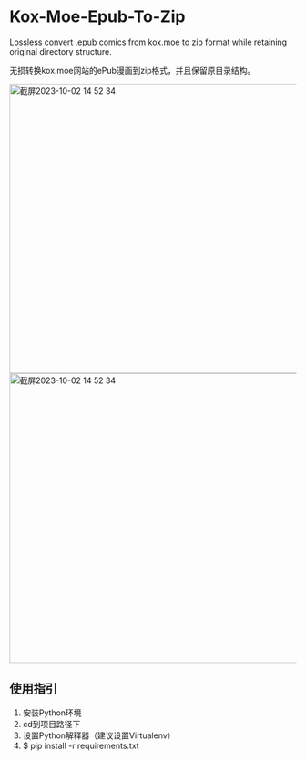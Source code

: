 # Kox-Moe-Epub-To-Zip
Lossless convert .epub comics from kox.moe to zip format while retaining original directory structure.

无损转换kox.moe网站的ePub漫画到zip格式，并且保留原目录结构。

<img width="509" alt="截屏2023-10-02 14 52 34" src="https://github.com/Dean-Zheng/Kox-Moe-Epub-To-Zip/assets/23289381/320a749f-3450-4f19-9bfd-0b8969e6b234">
<img width="509" alt="截屏2023-10-02 14 52 34" src="https://github.com/Dean-Zheng/Kox-Moe-Epub-To-Zip/assets/23289381/e858a6ee-eb66-4016-aeeb-c48f2da0702b">

## 使用指引
1. 安装Python环境
2. cd到项目路径下
3. 设置Python解释器（建议设置Virtualenv）
4. $ pip install -r requirements.txt
